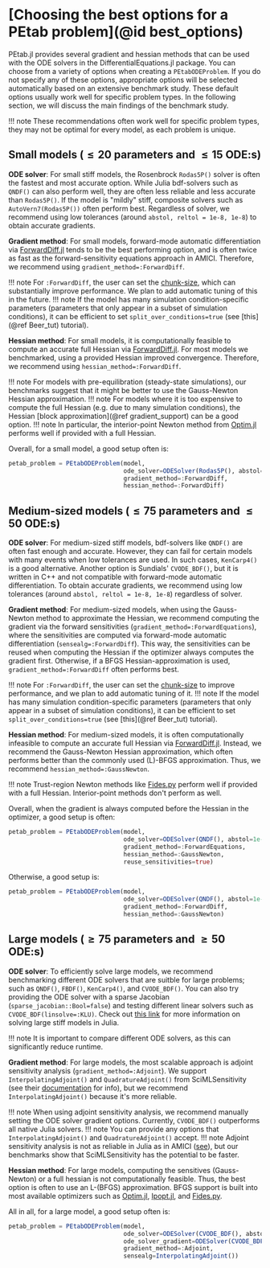 # [Choosing the best options for a PEtab problem](@id best_options)

PEtab.jl provides several gradient and hessian methods that can be used with the ODE solvers in the DifferentialEquations.jl package. You can choose from a variety of options when creating a `PEtabODEProblem`. If you do not specify any of these options, appropriate options will be selected automatically based on an extensive benchmark study. These default options usually work well for specific problem types. In the following section, we will discuss the main findings of the benchmark study.

!!! note
    These recommendations often work well for specific problem types, they may not be optimal for every model, as each problem is unique.

## Small models ($\leq 20$ parameters and $\leq 15$ ODE:s)

**ODE solver**: For small stiff models, the Rosenbrock `Rodas5P()` solver is often the fastest and most accurate option. While Julia bdf-solvers such as `QNDF()` can also perform well, they are often less reliable and less accurate than `Rodas5P()`. If the model is "mildly" stiff, composite solvers such as `AutoVern7(Rodas5P())` often perform best. Regardless of solver, we recommend using low tolerances (around `abstol, reltol = 1e-8, 1e-8`) to obtain accurate gradients.

**Gradient method**: For small models, forward-mode automatic differentiation via [ForwardDiff.jl](https://github.com/JuliaDiff/ForwardDiff.jl) tends to be the best performing option, and is often twice as fast as the forward-sensitivity equations approach in AMICI. Therefore, we recommend using `gradient_method=:ForwardDiff`.

!!! note
    For `:ForwardDiff`, the user can set the [chunk-size](https://juliadiff.org/ForwardDiff.jl/stable/), which can substantially improve performance. We plan to add automatic tuning of this in the future.
!!! note
    If the model has many simulation condition-specific parameters (parameters that only appear in a subset of simulation conditions), it can be efficient to set `split_over_conditions=true` (see [this](@ref Beer_tut) tutorial).

**Hessian method**: For small models, it is computationally feasible to compute an accurate full Hessian via [ForwardDiff.jl](https://github.com/JuliaDiff/ForwardDiff.jl). For most models we benchmarked, using a provided Hessian improved convergence. Therefore, we recommend using `hessian_method=:ForwardDiff`.

!!! note
    For models with pre-equilibration (steady-state simulations), our benchmarks suggest that it might be better to use the Gauss-Newton Hessian approximation.
!!! note
    For models where it is too expensive to compute the full Hessian (e.g. due to many simulation conditions), the Hessian [block approximation](@ref gradient_support) can be a good option.
!!! note
    In particular, the interior-point Newton method from [Optim.jl](https://github.com/JuliaNLSolvers/Optim.jl) performs well if provided with a full Hessian.

Overall, for a small model, a good setup often is:

```julia
petab_problem = PEtabODEProblem(model,
                                ode_solver=ODESolver(Rodas5P(), abstol=1e-8, reltol=1e-8),
                                gradient_method=:ForwardDiff,
                                hessian_method=:ForwardDiff)
```

## Medium-sized models ($\leq 75$ parameters and $\leq 50$ ODE:s)

**ODE solver**: For medium-sized stiff models, bdf-solvers like `QNDF()` are often fast enough and accurate. However, they can fail for certain models with many events when low tolerances are used. In such cases, `KenCarp4()` is a good alternative. Another option is Sundials' `CVODE_BDF()`, but it is written in C++ and not compatible with forward-mode automatic differentiation. To obtain accurate gradients, we recommend using low tolerances (around `abstol, reltol = 1e-8, 1e-8`) regardless of solver.

**Gradient method**: For medium-sized models, when using the Gauss-Newton method to approximate the Hessian, we recommend computing the gradient via the forward sensitivities (`gradient_method=:ForwardEquations`), where the sensitivities are computed via forward-mode automatic differentiation (`sensealg=:ForwardDiff`). This way, the sensitivities can be reused when computing the Hessian if the optimizer always computes the gradient first. Otherwise, if a BFGS Hessian-approximation is used, `gradient_method=:ForwardDiff` often performs best.

!!! note
    For `:ForwardDiff`, the user can set the [chunk-size](https://juliadiff.org/ForwardDiff.jl/stable/) to improve performance, and we plan to add automatic tuning of it.
!!! note
    If the model has many simulation condition-specific parameters (parameters that only appear in a subset of simulation conditions), it can be efficient to set `split_over_conditions=true` (see [this](@ref Beer_tut) tutorial).

**Hessian method**: For medium-sized models, it is often computationally infeasible to compute an accurate full Hessian via [ForwardDiff.jl](https://github.com/JuliaDiff/ForwardDiff.jl). Instead, we recommend the Gauss-Newton Hessian approximation, which often performs better than the commonly used (L)-BFGS approximation. Thus, we recommend `hessian_method=:GaussNewton`.

!!! note
    Trust-region Newton methods like [Fides.py](https://github.com/fides-dev/fides) perform well if provided with a full Hessian. Interior-point methods don't perform as well.

Overall, when the gradient is always computed before the Hessian in the optimizer, a good setup is often:

```julia
petab_problem = PEtabODEProblem(model,
                                ode_solver=ODESolver(QNDF(), abstol=1e-8, reltol=1e-8),
                                gradient_method=:ForwardEquations,
                                hessian_method=:GaussNewton,
                                reuse_sensitivities=true)
```

Otherwise, a good setup is:

```julia
petab_problem = PEtabODEProblem(model,
                                ode_solver=ODESolver(QNDF(), abstol=1e-8, reltol=1e-8),
                                gradient_method=:ForwardDiff,
                                hessian_method=:GaussNewton)
```

## Large models ($\geq 75$ parameters and $\geq 50$ ODE:s)

**ODE solver**: To efficiently solve large models, we recommend benchmarking different ODE solvers that are suitble for large problems; such as `QNDF()`, `FBDF()`, `KenCarp4()`, and `CVODE_BDF()`. You can also try providing the ODE solver with a sparse Jacobian (`sparse_jacobian::Bool=false`) and testing different linear solvers such as `CVODE_BDF(linsolve=:KLU)`. Check out [this link](https://docs.sciml.ai/DiffEqDocs/stable/tutorials/advanced_ode_example/) for more information on solving large stiff models in Julia.

!!! note
    It is important to compare different ODE solvers, as this can significantly reduce runtime.

**Gradient method**: For large models, the most scalable approach is adjoint sensitivity analysis (`gradient_method=:Adjoint`). We support `InterpolatingAdjoint()` and `QuadratureAdjoint()` from SciMLSensitivity (see their [documentation](https://github.com/SciML/SciMLSensitivity.jl) for info), but we recommend `InterpolatingAdjoint()` because it's more reliable.

!!! note
    When using adjoint sensitivity analysis, we recommend manually setting the ODE solver gradient options. Currently, `CVODE_BDF()` outperforms all native Julia solvers.
!!! note
    You can provide any options that `InterpolatingAdjoint()` and `QuadratureAdjoint()` accept.
!!! note
    Adjoint sensitivity analysis is not as reliable in Julia as in AMICI ([see](https://github.com/SciML/SciMLSensitivity.jl/issues/795)), but our benchmarks show that SciMLSensitivity has the potential to be faster.

**Hessian method**: For large models, computing the sensitives (Gauss-Newton) or a full hessian is not computationally feasible. Thus, the best option is often to use an L-(BFGS) approximation. BFGS support is built into most available optimizers such as [Optim.jl](https://github.com/JuliaNLSolvers/Optim.jl), [Ipopt.jl](https://github.com/jump-dev/Ipopt.jl), and [Fides.py](https://github.com/fides-dev/fides).

All in all, for a large model, a good setup often is:

```julia
petab_problem = PEtabODEProblem(model,
                                ode_solver=ODESolver(CVODE_BDF(), abstol=1e-8, reltol=1e-8),
                                ode_solver_gradient=ODESolver(CVODE_BDF(), abstol=1e-8, reltol=1e-8),
                                gradient_method=:Adjoint,
                                sensealg=InterpolatingAdjoint())
```
